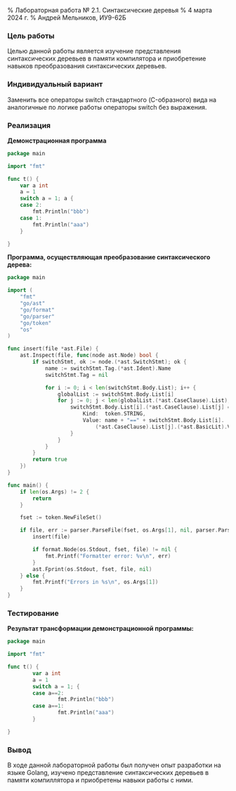 % Лабораторная работа № 2.1. Синтаксические деревья
% 4 марта 2024 г.
% Андрей Мельников, ИУ9-62Б

### Цель работы
Целью данной работы является изучение представления синтаксических деревьев в памяти компилятора и
приобретение навыков преобразования синтаксических деревьев.

### Индивидуальный вариант
Заменить все операторы switch стандартного (C-образного) вида на аналогичные по логике работы 
операторы switch без выражения.

### Реализация
**Демонстрационная программа**
```go
package main

import "fmt"

func t() {
	var a int
	a = 1
	switch a = 1; a {
	case 2:
		fmt.Println("bbb")
	case 1:
		fmt.Println("aaa")
	}

}
```

**Программа, осуществляющая преобразование синтаксического дерева:**
```go
package main

import (
	"fmt"
	"go/ast"
	"go/format"
	"go/parser"
	"go/token"
	"os"
)

func insert(file *ast.File) {
	ast.Inspect(file, func(node ast.Node) bool {
		if switchStmt, ok := node.(*ast.SwitchStmt); ok {
			name := switchStmt.Tag.(*ast.Ident).Name
			switchStmt.Tag = nil

			for i := 0; i < len(switchStmt.Body.List); i++ {
				globalList := switchStmt.Body.List[i]
				for j := 0; j < len(globalList.(*ast.CaseClause).List); j++ {
					switchStmt.Body.List[i].(*ast.CaseClause).List[j] = &ast.BasicLit{
						Kind:  token.STRING,
						Value: name + "==" + switchStmt.Body.List[i].
							(*ast.CaseClause).List[j].(*ast.BasicLit).Value,
					}
				}
			}
		}
		return true
	})
}

func main() {
	if len(os.Args) != 2 {
		return
	}

	fset := token.NewFileSet()

	if file, err := parser.ParseFile(fset, os.Args[1], nil, parser.ParseComments); err == nil {
		insert(file)

		if format.Node(os.Stdout, fset, file) != nil {
			fmt.Printf("Formatter error: %v\n", err)
		}
		ast.Fprint(os.Stdout, fset, file, nil)
	} else {
		fmt.Printf("Errors in %s\n", os.Args[1])
	}
}
```
### Тестирование
**Результат трансформации демонстрационной программы:**
```go
package main

import "fmt"

func t() {
        var a int
        a = 1
        switch a = 1; {
        case a==2:
                fmt.Println("bbb")
        case a==1:
                fmt.Println("aaa")
        }

}
```
### Вывод
В ходе данной лабораторной работы был получен опыт разработки на языке Golang, изучено представление 
синтаксических деревьев в памяти компиллятора и приобретены навыки работы с ними.
